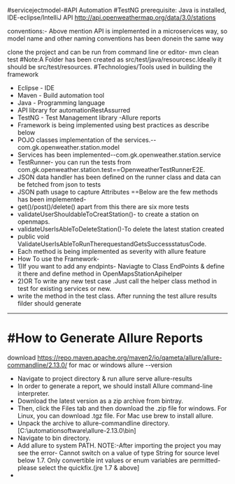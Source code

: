 #servicejectmodel-#API Automation #TestNG
prerequisite: Java is installed, IDE-eclipse/IntelliJ
API http://api.openweathermap.org/data/3.0/stations

conventions:- Above mention API is implemented in a microservices way, so model name and other naming conventions has been donein the same way

clone the project and can be run from command line or editor- mvn clean test
#Note:A Folder has been created as src/test/java/resourcesc.Ideally it should be src/test/resources.
#Technologies/Tools used in building the framework
- Eclipse - IDE
- Maven - Build automation tool
- Java - Programming language
- API library for automationRestAssurred
- TestNG - Test Management library
-Allure reports
- Framework is being implemented using best practices as describe below
- POJO classes implementation of the services.--com.gk.openweather.station.model
- Services has been implemented--com.gk.openweather.station.service
- TestRunner- you can run the tests from com.gk.openweather.station.test==OpenweatherTestRunnerE2E.
- JSON data handler has been defined on the runner class and data can be fetched from json to tests
- JSON path usage to capture Attributes
==Below are the few methods has been implemented-
- get()/post()/delete() apart from this there are six more tests
- validateUserShouldableToCreatStation()- to create a station on openmaps.
- validateUserIsAbleToDeleteStation()-To delete the latest station created
- public void ValidateUserIsAbleToRunTherequestandGetsSuccessstatusCode.
- Each method is being implemented as severity with allure feature 
- How To use the Framework-
- 1)If you want to add any endpints- Naviagte to Class EndPoints & define it there and define method in OpenMapsStationApihelper
- 2)OR To write any new test case .Just call the helper class method in test for existing services or new.
- write the method in the test class.
After running the test allure results filder should generate
-------------------------------
#How to Generate Allure Reports
===============================
download https://repo.maven.apache.org/maven2/io/qameta/allure/allure-commandline/2.13.0/ for mac or windows
allure --version
- Navigate to project directory & run allure serve allure-results
- In order to generate a report, we should install Allure command-line interpreter.
- Download the latest version as a zip archive from bintray.
- Then, click the Files tab and then download the .zip file for windows. For Linux, you can download .tgz file. For Mac use brew to install allure.
- Unpack the archive to allure-commandline directory.[C:\automationsoftware\allure-2.13.0\bin]
- Navigate to bin directory.
- Add allure to system PATH.
NOTE:-After importing the project you may see the error- Cannot switch on a value of type String for source level below 1.7. Only convertible int values or enum variables are permitted- please select the quickfix.(jre 1.7 & above]
-
